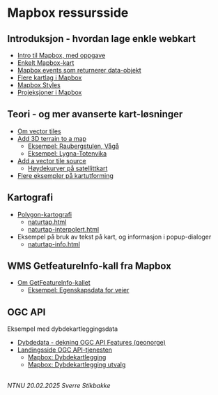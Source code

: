 # Mapbox ressursside

## Introduksjon - hvordan lage enkle webkart

- [Intro til Mapbox, med oppgave](docs/mapbox-intro.html)
- [Enkelt Mapbox-kart](docs/mapbox-mini.html)
- [Mapbox events som returnerer data-objekt](docs/mapbox-events-data.html)
- [Flere kartlag i Mapbox](docs/mapbox-layers.html)
- [Mapbox Styles](https://docs.mapbox.com/api/maps/styles/#mapbox-styles)
- [Projeksjoner i Mapbox](docs/mapbox-projeksjoner.md)

## Teori - og mer avanserte kart-løsninger

- [Om vector tiles](docs/tilesets.html)
- [Add 3D terrain to a map](https://docs.mapbox.com/mapbox-gl-js/example/add-terrain/)
    - [Eksempel: Raubergstulen, Vågå](docs/raubergstulen.html)
    - [Eksempel: Lygna-Totenvika](docs/lygna-totenvika.html)
- [Add a vector tile source](https://docs.mapbox.com/mapbox-gl-js/example/vector-source/)
    - [Høydekurver på satellittkart](docs/koter.html)
- [Flere eksempler på kartutforming](https://docs.mapbox.com/mapbox-gl-js/example/)

## Kartografi

- [Polygon-kartografi](docs/mapbox-polygon-kartografi.md)
    - [naturtap.html](docs/naturtap.html)
    - [naturtap-interpolert.html](docs/naturtap-interpolert.html)
- Eksempel på bruk av tekst på kart, og informasjon i popup-dialoger
    - [naturtap-info.html](docs/naturtap-info.html)

## WMS GetfeatureInfo-kall fra Mapbox

- [Om GetFeatureInfo-kallet](docs/getfeatureinfo.md)
    - [Eksempel: Egenskapsdata for veier](docs/veier.html)

## OGC API

Eksempel med dybdekartleggingsdata
- [Dybdedata - dekning OGC API Features (geonorge)](https://kartkatalog.geonorge.no/metadata/dybdedata-dekning-ogc-api-features/58a262c2-4903-4dea-9490-10065fda6756)
- [Landingsside OGC API-tjenesten](https://hybasapi.atgcp1-prod.kartverket.cloud/)
	- [Mapbox: Dybdekartlegging](docs/dybdekartlegging.html)
	- [Mapbox: Dybdekartlegging utvalg](docs/dybdekartlegging_utvalg.html)

\
*NTNU 20.02.2025 Sverre Stikbakke*